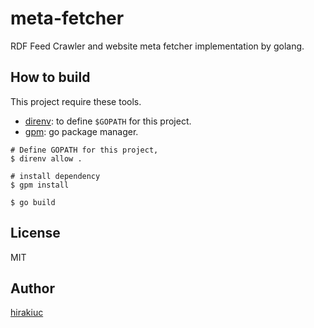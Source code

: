 # meta-fetcher

RDF Feed Crawler and website meta fetcher implementation by golang.

## How to build

This project require these tools.

- [direnv](http://direnv.net/): to define `$GOPATH` for this project.
- [gpm](https://github.com/pote/gpm): go package manager. 

```
# Define GOPATH for this project, 
$ direnv allow .

# install dependency
$ gpm install

$ go build
```

## License

MIT

## Author

[hirakiuc](https://github.com/hirakiuc)
